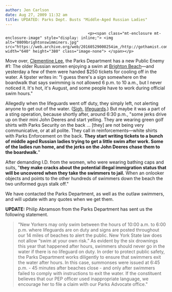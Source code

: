 ```yaml
---
author: Jen Carlson
date: Aug 27, 2009 11:32 am
title: UPDATED: Parks Dept. Busts "Middle-Aged Russian Ladies"
---
```


	
										<p><span class="mt-enclosure mt-enclosure-image" style="display: inline;"> <img alt="0809brightonswimminers.jpg" src="https://web.archive.org/web/20160529000254im_/http://gothamist.com/attachments/arts_jen/0809brightonswimminers.jpg" width="640" height="380" class="image-none"> </span></p>

<p>Move over, <a href="https://web.archive.org/web/20160529000254/http://gothamist.com/2009/08/16/city_tickets_10-year-old_for_having.php">Clementine Lee</a>, the Parks Department has a new Public Enemy #1: The older Russian women enjoying a swim at <a href="https://web.archive.org/web/20160529000254/http://www.nycgovparks.org/parks/coneyisland/facilities/beaches">Brighton Beach</a>&#x2014;and yesterday a few of them were handed $250 tickets for cooling off in the water. A tipster writes in: &quot;I guess there&apos;s a sign somewhere on the boardwalk that says swimming is not allowed 6 p.m. to 10 a.m., but I never noticed it. It&apos;s hot, it&apos;s August, and some people have to work during official swim hours.&quot;</p>

<p>Allegedly when the lifeguards went off duty, they simply left, not alerting anyone to get out of the water. (<a href="https://web.archive.org/web/20160529000254/http://gothamist.com/2009/08/03/rockaway_lifeguard_caught_with_ipod.php">Sigh</a>, <a href="https://web.archive.org/web/20160529000254/http://gothamist.com/2009/08/07/orchard_beach.php">lifeguards</a>.) But maybe it was a part of a sting operation, because shortly after, around 6:30 p.m., &quot;some jerks drive up on their mini John Deeres and start yelling. They are wearing green golf shirts with Parks Security on the back ... [they] are not being very communicative, or at all polite. They call in reinforcements&#x2014;white shirts with Parks Enforcement on the back. <strong>They start writing tickets to a bunch of middle aged Russian ladies trying to get a little swim after work. Some of the ladies run home, and the jerks on the John Deeres chase them to the boardwalk.</strong>&quot;</p>

<p>After demanding I.D. from the women, who were wearing bathing caps and suits, &quot;<strong>they make cracks about the potential illegal immigration status that will be uncovered when they take the swimmers to jail.</strong> When an onlooker objects and points to the other hundreds of swimmers down the beach the two uniformed guys stalk off.&quot;</p>

<p>We have contacted the Parks Department, as well as the outlaw swimmers, and will update with any quotes when we get them.</p>

<p><strong>UPDATE:</strong> Philip Abramson from the Parks Department has sent us the following statement.</p><blockquote>&quot;New Yorkers may only swim between the hours of 10:00 a.m. to 6:00 p.m. where lifeguards are on duty and signs are posted throughout our 14 miles of beaches to alert the public.  New York State law does not allow &#x201C;swim at your own risk.&#x201D;  As evident by the six drownings this year that happened after hours, swimmers should never go in the water if there is no lifeguard on duty.  In order to protect public safety, the Parks Department works diligently to ensure that swimmers exit the water after hours.  In this case, summonses were issued at 6:45 p.m. - 45 minutes after beaches close - and only after swimmers failed to comply with instructions to exit the water.  If the constituent believes that our PEP officer used inappropriate language, we encourage her to file a claim with our Parks Advocate office.&quot;</blockquote><p></p>					
										
									
				